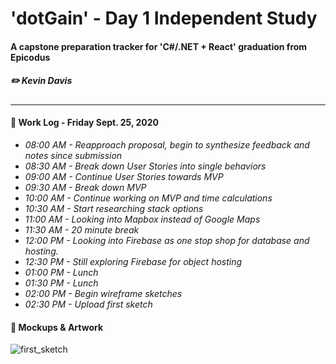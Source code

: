 # 'dotGain' - Day 1 Independent Study
#### A capstone preparation tracker for 'C#/.NET + React' graduation from Epicodus
##### ✏️ Kevin Davis

<hr />

#### 📓 Work Log - Friday Sept. 25, 2020 

* _08:00 AM - Reapproach proposal, begin to synthesize feedback and notes since submission_
* _08:30 AM - Break down User Stories into single behaviors_
* _09:00 AM - Continue User Stories towards MVP_
* _09:30 AM - Break down MVP_
* _10:00 AM - Continue working on MVP and time calculations_
* _10:30 AM - Start researching stack options_
* _11:00 AM - Looking into Mapbox instead of Google Maps_
* _11:30 AM - 20 minute break_
* _12:00 PM - Looking into Firebase as one stop shop for database and hosting._
* _12:30 PM - Still exploring Firebase for object hosting_
* _01:00 PM - Lunch_
* _01:30 PM - Lunch_
* _02:00 PM - Begin wireframe sketches_
* _02:30 PM - Upload first sketch_


#### 🎨 Mockups & Artwork

![first_sketch](https://i.ibb.co/k6gpPwh/Doc-Sep-25-2020-14-37-1.jpg)
